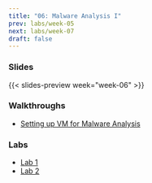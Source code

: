 ```yaml
---
title: "06: Malware Analysis I"
prev: labs/week-05
next: labs/week-07
draft: false
---
```


### Slides

{{< slides-preview week="week-06" >}}

### Walkthroughs

- [Setting up VM for Malware Analysis](vm-setup/)

### Labs

- [Lab 1](lab-1/)
- [Lab 2](lab-2/)
